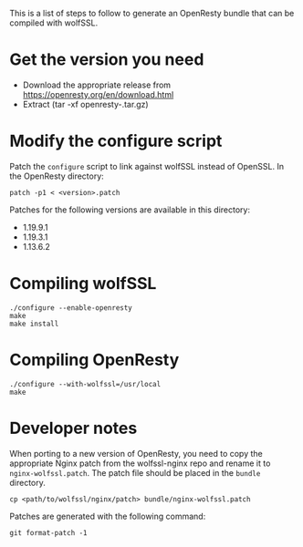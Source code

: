 This is a list of steps to follow to generate an OpenResty bundle that can be compiled with wolfSSL.

# Get the version you need
- Download the appropriate release from https://openresty.org/en/download.html
- Extract (tar -xf openresty-<version>.tar.gz)

# Modify the configure script
Patch the `configure` script to link against wolfSSL instead of OpenSSL. In the OpenResty directory:
```
patch -p1 < <version>.patch
```
Patches for the following versions are available in this directory:
* 1.19.9.1
* 1.19.3.1
* 1.13.6.2

# Compiling wolfSSL
```
./configure --enable-openresty
make
make install
```

# Compiling OpenResty
```
./configure --with-wolfssl=/usr/local
make
```

# Developer notes
When porting to a new version of OpenResty, you need to copy the appropriate Nginx patch from the wolfssl-nginx repo and rename it to `nginx-wolfssl.patch`. The patch file should be placed in the `bundle` directory.
```
cp <path/to/wolfssl/nginx/patch> bundle/nginx-wolfssl.patch
```

Patches are generated with the following command:
```
git format-patch -1
```

